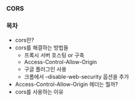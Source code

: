 ### CORS

### 목차
- cors란?
- cors를 해결하는 방법들
    - 프록시 서버 호스팅 or 구축
    - Access-Control-Allow-Origin 
    - 구글 플러그인 사용
    - 크롬에서 –disable-web-security 옵션을 추가
- Access-Control-Allow-Origin 헤더는 뭘까?
- cors를 사용하는 이유
